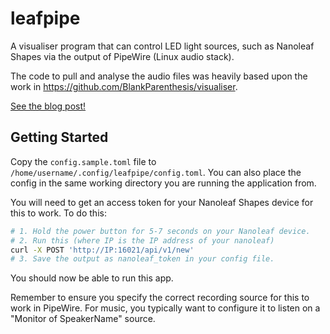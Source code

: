 leafpipe
========

A visualiser program that can control LED light sources, such as Nanoleaf Shapes
via the output of PipeWire (Linux audio stack).

The code to pull and analyse the audio files was heavily based upon the work in
https://github.com/BlankParenthesis/visualiser.

[See the blog post!](https://half-shot.uk/blog/leafpipe/)


## Getting Started

Copy the `config.sample.toml` file to `/home/username/.config/leafpipe/config.toml`.
You can also place the config in the same working directory you are running the application
from.

You will need to get an access token for your Nanoleaf Shapes device for
this to work. To do this:

```sh
# 1. Hold the power button for 5-7 seconds on your Nanoleaf device.
# 2. Run this (where IP is the IP address of your nanoleaf)
curl -X POST 'http://IP:16021/api/v1/new'
# 3. Save the output as nanoleaf_token in your config file.
```

You should now be able to run this app.

Remember to ensure you specify the correct recording source for this to work
in PipeWire. For music, you typically want to configure it to listen on a
"Monitor of SpeakerName" source.

